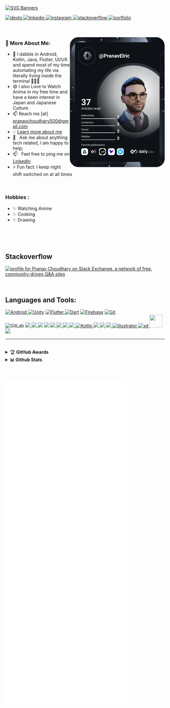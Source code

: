 

<!--
**pranavelric/pranavelric** is a ✨ _special_ ✨ repository because its `README.md` (this file) appears on your GitHub profile.
<link rel="stylesheet" href="https://cdn.jsdelivr.net/gh/devicons/devicon@v2.8.0/devicon.min.css">


Here are some ideas to get you started:

- 🔭 I’m currently working on ...
- 🌱 I’m currently learning ...
- 👯 I’m looking to collaborate on ...
- 🤔 I’m looking for help with ...
- 💬 Ask me about ...
- 📫 How to reach me: ...
- 😄 Pronouns: ...
- ⚡ Fun fact: ...
-->  

 
 [![SVG Banners](https://svg-banners.vercel.app/api?type=origin&text1=Hey%20there,%20I'm%20Pranav%20Choudhary&text2=%20Primarily%20a%20software%20engineer%20with%20a%20background%20and%20passion%20for%20mobile%20technology.&width=1000&height=400)](https://pranavelric.github.io/)


</div>  



<a href="https://dev.to/pranavelric" target="_blank">
<img src=https://img.shields.io/badge/dev.to-%2308090A.svg?&style=for-the-badge&logo=dev.to&logoColor=white alt=devto style="margin-bottom: 5px;" />
</a>
<a href="https://www.linkedin.com/in/pranav-choudhary/" target="_blank">
<img src=https://img.shields.io/badge/linkedin-%231E77B5.svg?&style=for-the-badge&logo=linkedin&logoColor=white alt=linkedin style="margin-bottom: 5px;" />
</a>
<a href="https://instagram.com/pranav.elric" target="_blank">
<img src=https://img.shields.io/badge/instagram-%23000000.svg?&style=for-the-badge&logo=instagram&logoColor=white alt=instagram style="margin-bottom: 5px;" />
</a>
<a href="https://stackoverflow.com/users/10224590/pranav-choudhary?tab=profile" target="_blank">
<img src=https://img.shields.io/badge/stackoverflow-%23F28032.svg?&style=for-the-badge&logo=stackoverflow&logoColor=white alt=stackoverflow style="margin-bottom: 5px;" />
</a>

<a href="https://pranavelric.github.io/" target="_blank">
<img src=https://img.shields.io/badge/Portfolio-%23000000.svg?style=for-the-badge&logo=firefox&logoColor=#FF7139 alt=portfolio style="margin-bottom: 5px;" />
</a>

<br/>  








<br/>
<br/>

 <a href="https://app.daily.dev/PranavElric"><img src="https://github.com/pranavelric/pranavelric/blob/main/devcard.svg"  style="width: 300px" align="right" alt="Pranav Choudhary's Dev Card"/></a>
 
### 🧐 More About Me:
- 💬  I dabble in Android, Kotlin, Java, Flutter, UI/UX and spend most of my time automating my life via literally living inside the terminal 🤷🏻‍♂️
- 😄  I also Love to Watch Anime in my free time and have a keen interest in Japan and Japanese Culture.
- 📫  Reach me [at] pranavchoudhary500@gmail.com
- 💡  [Learn more about me](https://pranavelric.github.io/)
- 💬  &nbsp; Ask me about anything tech related, I am happy to help;
- 📫  &nbsp; Feel free to ping me on [LinkedIn](https://www.linkedin.com/in/pranav-choudhary/)
- ⚡  Fun fact: I keep night shift switched on at all times   

<br>


###  Hobbies :

- ✨ Watching Anime
- ✨ Cooking
- ✨ Drawing












  
<!--  
## Rapidfire  
<table ><tr ><td valign="top" width="50%" >
  
 
- 💬  I dabble in Android, Kotlin, Java, Flutter, UI/UX and spend most of my time automating my life via literally living inside the terminal 🤷🏻‍♂️

 - 📫  Reach me [at] pranavchoudhary500@gmail.com

- ⚡ Fun fact: I keep night shift switched on at all times   
- 💡 [Learn more about me](https://pranavelric.me/)

</td><td valign="top" width="50%">

<div align="center">


<img src="https://camo.githubusercontent.com/bb27b9c1df90df738e91a54665d3adb08f60583fad2f266ffbde14508e6dc918/68747470733a2f2f692e70696e696d672e636f6d2f6f726967696e616c732f65342f32362f37302f65343236373032656466383734623138316163656431653266613563366364652e676966" align="center" style="width: 100%" />



 </div>   


</td></tr></table>  
 
 -->
 
<br/>
<br/>
<br/>

## Stackoverflow 
<a href="https://stackoverflow.com/users/story/10224590"><img src="https://stackexchange.com/users/flair/14153116.png?theme=dark" width="208" height="58" alt="profile for Pranav Choudhary on Stack Exchange, a network of free, community-driven Q&amp;A sites" title="profile for Pranav Choudhary on Stack Exchange, a network of free, community-driven Q&amp;A sites"></a>

<!-- [![Pranav Choudhary StackOverflow](https://github-readme-stackoverflow.vercel.app/?userID=10224590&theme=dark)](https://stackoverflow.com/users/story/10224590)
 <a href="https://app.daily.dev/PranavElric"><img src="https://github.com/pranavelric/pranavelric/blob/main/devcard.svg"  style="width: 300px" align="right" alt="Pranav Choudhary's Dev Card"/></a> -->

  
<br>


## Languages and Tools:
<p align="left">
 <a href="https://developer.android.com" target="_blank"><img alt="Android" src="https://img.shields.io/badge/Android-3DDC84?style=for-the-badge&logo=android&logoColor=white" /> </a>
 <a href="https://unity.com/" target="_blank">	<img alt="Unity" src="https://img.shields.io/badge/unity-%23000000.svg?&style=for-the-badge&logo=unity&logoColor=white"/></a>
 <a href="https://flutter.dev" target="_blank"> <img alt="Flutter" src="https://img.shields.io/badge/Flutter-%2302569B.svg?&style=for-the-badge&logo=Flutter&logoColor=white" /> </a> 
 <a href="https://dart.dev" target="_blank">	<img alt="Dart" src="https://img.shields.io/badge/dart-%230175C2.svg?&style=for-the-badge&logo=dart&logoColor=white"/></a>
 <a href="https://firebase.google.com/" target="_blank"><img alt="Firebase" src="https://img.shields.io/badge/firebase-%23039BE5.svg?&style=for-the-badge&logo=firebase"/></a> 
 <a href="https://git-scm.com/" target="_blank"><img alt="Git" src="https://img.shields.io/badge/git-%23F05033.svg?&style=for-the-badge&logo=git&logoColor=white"/> </a> <br> 
<img alt="GitLab" src="https://img.shields.io/badge/gitlab-%23181717.svg?&style=for-the-badge&logo=gitlab&logoColor=white"/>
 <a href="https://www.w3schools.com/cpp/" target="_blank"> <img src="https://img.shields.io/badge/c++%20-%2300599C.svg?&style=for-the-badge&logo=c%2B%2B&ogoColor=white"/> </a>
 <a href="https://www.w3schools.com/cs/" target="_blank"> <img src="https://img.shields.io/badge/c%23%20-%23239120.svg?&style=for-the-badge&logo=c-sharp&logoColor=white"/> </a>
 <a href="https://www.w3schools.com/css/" target="_blank"><img src="https://img.shields.io/badge/css3%20-%231572B6.svg?&style=for-the-badge&logo=css3&logoColor=white"/></a>
<a href="#" target="_blank"><img src="https://img.shields.io/badge/SASS-hotpink.svg?style=for-the-badge&logo=SASS&logoColor=white"/></a>
  <a href="https://www.djangoproject.com/" target="_blank"> <img src="https://img.shields.io/badge/django%20-%23092E20.svg?&style=for-the-badge&logo=django&logoColor=white"/> </a> 
<a href="https://www.w3.org/html/" target="_blank"> <img src="https://img.shields.io/badge/html5%20-%23E34F26.svg?&style=for-the-badge&logo=html5&logoColor=white"/> </a> 
 <a href="https://www.java.com" target="_blank"> <img src="https://img.shields.io/badge/java-%23ED8B00.svg?&style=for-the-badge&logo=java&logoColor=white"/> </a>
 <a href="https://developer.mozilla.org/en-US/docs/Web/JavaScript" target="_blank"> <img src="https://img.shields.io/badge/javascript%20-%23323330.svg?&style=for-the-badge&logo=javascript&logoColor=%23F7DF1E"/> </a>
 <a href="https://kotlinlang.org" target="_blank"><img alt="Kotlin" src="https://img.shields.io/badge/kotlin-%230095D5.svg?&style=for-the-badge&logo=kotlin&logoColor=white"/> </a> 
 <a href="https://www.mysql.com/" target="_blank"><img src="https://img.shields.io/badge/mysql-%2300f.svg?&style=for-the-badge&logo=mysql&logoColor=white"/> </a>
<a href="https://www.php.net" target="_blank"> <img src="https://img.shields.io/badge/php-%23777BB4.svg?&style=for-the-badge&logo=php&logoColor=white"/> </a> 
 <a href="https://www.python.org" target="_blank"><img src="https://img.shields.io/badge/python%20-%2314354C.svg?&style=for-the-badge&logo=python&logoColor=white"/> </a> 
 <a href="https://www.adobe.com/in/products/illustrator.html" target="_blank"> <img src="https://www.vectorlogo.zone/logos/adobe_illustrator/adobe_illustrator-icon.svg" alt="illustrator" width="40" height="40"/> </a>
<a href="https://www.adobe.com/products/xd.html" target="_blank"> <img src="https://cdn.worldvectorlogo.com/logos/adobe-xd.svg" alt="xd" width="40" height="40"/> </a> 
 <a href="https://www.photoshop.com/en" target="_blank"> <img src="https://cdn.worldvectorlogo.com/logos/adobe-photoshop-cs6.svg" width="40" height="40"/> </a>
   <a href="https://www.docker.com/" target="_blank"> <img src="https://img.shields.io/badge/Docker-2CA5E0?style=for-the-badge&logo=docker&logoColor=white"  height="40"/> </a>
 
  
  
</p>

<!--
## Github Stats  
-->
<hr>
<br>

<details>
    <summary>&#127942 <b>GitHub Awards</b></summary><br/>


<a href="https://github.com/ryo-ma/github-profile-trophy"><img src="https://github-profile-trophy.vercel.app/?username=pranavelric&theme=dracula&no-frame=true&column=7&margin-w=10" alt="pranavelric"  /></a> 

</details>


<details>

  <summary><b>📊 Github Stats</b></summary>
<br>
 <p align="left"> <img src="https://komarev.com/ghpvc/?username=pranavelric&label=Profile%20views&color=0e75b6&style=flat" alt="pranavelric" /> </p>


 
 <img src="https://github-readme-stats.vercel.app/api?username=pranavelric&show_icons=true&count_private=true&hide_border=true&theme=vue&hide_border=true&count_private=true&bg_color=050505&title_color=00DCA8&text_color=FDFCFF" />

<br>

<img src="https://github-readme-stats.vercel.app/api/top-langs/?username=pranavelric&hide_border=true&show_icons=true&theme=vue&hide_border=true&count_private=true&bg_color=050505&title_color=00DCA8&text_color=FDFCFF" />  

[![GitHub Streak](http://github-readme-streak-stats.herokuapp.com?user=pranavelric&theme=vision-friendly-dark&hide_border=true&ring=00dca8&stroke=ffffff&currStreakNum=00dca8&sideNums=ffffff&sideLabels=b4fdec&currStreakLabel=27ddbf&fire=a6f2e0&background=050505)](https://github.com/DenverCoder1/github-readme-streak-stats)

</details>




<br> 
<br> 








































<!-- ![Metrics](https://metrics.lecoq.io/pranavelric?template=classic&repositories.forks=true&isocalendar=1&languages=1&introduction=1&stars=1&people=1&followup=1&achievements=1&notable=1&pagespeed=1&stackoverflow=1&isocalendar.duration=full-year&languages.limit=8&languages.sections=most-used&languages.colors=github&languages.threshold=0%25&languages.indepth=false&languages.analysis.timeout=15&languages.categories=markup%2C%20programming&languages.recent.categories=markup%2C%20programming&languages.recent.load=300&languages.recent.days=14&introduction.title=true&stars.limit=4&people.limit=24&people.size=28&people.types=followers%2C%20following&people.identicons=false&people.shuffle=false&followup.sections=repositories&achievements.threshold=C&achievements.secrets=true&achievements.display=compact&achievements.limit=0&notable.from=organization&notable.repositories=false&pagespeed.url=.user.website&pagespeed.detailed=false&pagespeed.screenshot=false&stackoverflow.user=10224590&stackoverflow.sections=answers&stackoverflow.limit=1&stackoverflow.lines=0&stackoverflow.lines.snippet=0&config.timezone=Asia%2FCalcutta&config.display=large)

 -->

 <a href="https://metrics.lecoq.io/about/pranavelric"><img src="github-metrics.svg"    alt="Pranav Choudhary's Github Metrics"/></a>

